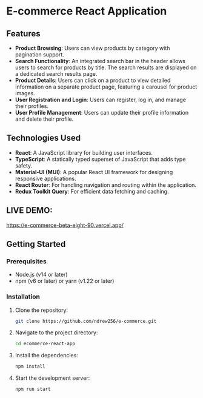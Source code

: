 # E-commerce React Application

## Features

- **Product Browsing**: Users can view products by category with pagination support.
- **Search Functionality**: An integrated search bar in the header allows users to search for products by title. The
  search results are displayed on a dedicated search results page.
- **Product Details**: Users can click on a product to view detailed information on a separate product page, featuring a
  carousel for product images.
- **User Registration and Login**: Users can register, log in, and manage their profiles.
- **User Profile Management**: Users can update their profile information and delete their profile.

## Technologies Used

- **React**: A JavaScript library for building user interfaces.
- **TypeScript**: A statically typed superset of JavaScript that adds type safety.
- **Material-UI (MUI)**: A popular React UI framework for designing responsive applications.
- **React Router**: For handling navigation and routing within the application.
- **Redux Toolkit Query**: For efficient data fetching and caching.

## LIVE DEMO:

https://e-commerce-beta-eight-90.vercel.app/

## Getting Started

### Prerequisites

- Node.js (v14 or later)
- npm (v6 or later) or yarn (v1.22 or later)

### Installation

1. Clone the repository:

   ```sh
   git clone https://github.com/ndrew256/e-commerce.git

2. Navigate to the project directory:

    ```sh
    cd ecommerce-react-app

3. Install the dependencies:

    ```sh
    npm install
4. Start the development server:

    ```sh
    npm run start
